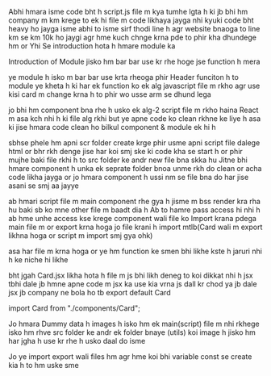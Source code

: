 <!-- AJ bnayge sbse phele header ko  -->
Abhi hmara isme code bht h script.js file m kya tumhe lgta h ki jb bhi hm company m km krege to ek hi file m code likhaya jayga nhi kyuki code bht heavy ho jayga isme abhi to isme sirf thodi line h agr website bnaoga to line km se km 10k ho jaygi agr hme kuch chnge krna pde to phir kha dhundege hm or Yhi Se introduction hota h hmare module ka

Introduction of  Module jisko hm bar bar use kr rhe hoge 
jse function h mera 
<!-- function Footer(){
  return (
    <div className="flex justify-center items-center mt-10 mb-10">
      <img src="https://assets.myntassets.com/w_980,c_limit,fl_progressive,dpr_2.0/assets/images/2025/OCTOBER/11/IwuJRLGq_003414bb3a5a4030bec6aca0d6d8f55a.jpg" className="w-[80%]"/>
    </div>
  )
} --> ye module h isko m bar bar use krta rheoga phir Header funciton h to module ye kheta h ki har ek function ko ek alg javascript file m rkho agr use kisi card m change krna h to phir wo usse arm se dhund lega
jo bhi hm component bna rhe h usko ek alg-2 script file m rkho haina
React m asa kch nhi h ki file alg rkhi but ye apne code ko clean rkhne ke liye h asa ki jise hmara code clean ho bilkul component & module ek hi h 

sbhse phele hm apni scr folder create krge phir usme apni script file dalege html or bhr rkh denge jise har koi smj ske ki code kha se start h or phir mujhe baki file rkhi h to src folder ke andr new file bna skka hu
Jitne bhi hmare component h unka ek seprate folder bnoa unme rkh do clean or acha code likha jayga or jo hmara component h ussi nm se file bna do har jise asani se smj aa jayye

ab hmari script file m main component rhe gya h jisme m bss render kra rha hu baki sb ko mne other file m baadt dia h Ab to hamre pass access hi nhi h ab hme unhe access kse krege component wali file ko 
Import krana pdega main file m or export krna hoga jo file krani h import mtlb(Card wali m export likhna hoga or script m import smj gya ohk)

asa har file m krna hoga or ye hm function ke smen bhi likhe kste h jaruri nhi h ke niche hi likhe 

bht jgah Card.jsx likha hota h file m js bhi likh deneg to koi dikkat nhi h jsx tbhi dale jb hmne apne code m jsx ka use kia vrna js dall kr chod ya jb dale jsx jb company ne bola ho tb 
export default Card

import Card from "./components/Card";

Jo hmara Dummy data h images h isko hm ek main(script) file m nhi rkhege isko hm rhve src folder ke andr ek folder bnaye (utils) koi image h jisko hm har jgha h use kr rhe h usko daal do isme

Jo ye import export wali files hm agr hme koi bhi variable const se create kia h to hm uske sme
<!-- ex : export default const arr = [etc] iss trah se nhi likh skte error dega or ek rule bhi h ek file m sirf ek hi export ho skta h 
export function greet(){  // pr asa likh skte h niche ni likh skte asa likh skte h 
    return <h1>Hello Coder Army</h1>
} suppose men ek ek funciton or creat kia 

function meet(){
    return <h1>Hello Bhaiya</h1>
}
or ab in dono function ki jarurat mujhe script file me h to m unka access kse le paoga m 
script file m asa lege
import {greet,meet} from "./utils/dummy"(jo bhi file name ho) jo hmare normal wale hote h unko hm asa export krate h 

agr koi function access krna or hmne uske agge default kuch nhi lgaya to improt m hme { } ye jarur milege or vse wali unme hoge export default (name)

agr kisi funcition ka nm hme change krna h to uske name ke agge as likh kr dusra nm likh skte ho ye isliye krte h suppose agr uss name ka kuch hua to problem ho jaygi isliye hm iska nm rename kr deta h (as) se 

Question : Why learn React ?
Answer : React most efficient way DOM ko manupulate(HTML file m kuch changes krna ) krta h or mujhe sirf apna UI bnane pr focus krna chiaye